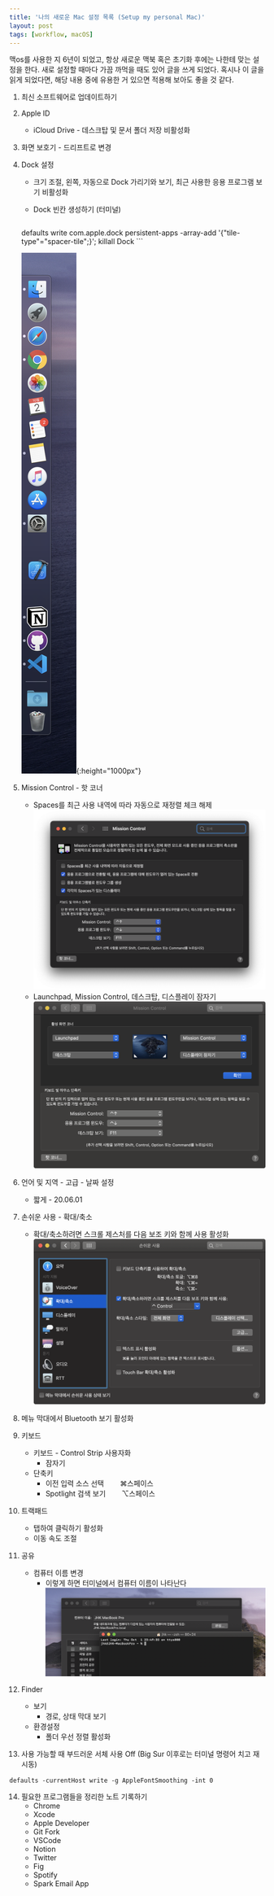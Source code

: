 ```yaml
---
title: '나의 새로운 Mac 설정 목록 (Setup my personal Mac)'
layout: post
tags: [workflow, macOS]
---
```


맥os를 사용한 지 6년이 되었고, 항상 새로운 맥북 혹은 초기화 후에는 나한테 맞는 설정을 한다. 새로 설정할 때마다 가끔 까먹을 때도 있어 글을 쓰게 되었다. 혹시나 이 글을 읽게 되었다면, 해당 내용 중에 유용한 거 있으면 적용해 보아도 좋을 것 같다.

1. 최신 소프트웨어로 업데이트하기
2. Apple ID
    - iCloud Drive - 데스크탑 및 문서 폴더 저장 비활성화
3. 화면 보호기 - 드리프트로 변경
4. Dock 설정
    - 크기 조절, 왼쪽, 자동으로 Dock 가리기와 보기, 최근 사용한 응용 프로그램 보기 비활성화
    - Dock 빈칸 생성하기 (터미널)

        ```
    defaults write com.apple.dock persistent-apps -array-add '{"tile-type"="spacer-tile";}'; killall Dock
        ```
    
    ![Dock with empty space](/assets/img/2020/10/02/image1.png){:height="1000px"}

5. Mission Control - 핫 코너
    - Spaces를 최근 사용 내역에 따라 자동으로 재정렬 체크 해제
    ![Mission Control 체크 리스트](/assets/img/2020/10/02/image5.png)
    - Launchpad, Mission Control, 데스크탑, 디스플레이 잠자기
    ![Mission Control 핫 코너](/assets/img/2020/10/02/image2.png)
6. 언어 및 지역 - 고급 - 날짜 설정
    - 짧게 - 20.06.01
7. 손쉬운 사용 - 확대/축소
    - 확대/축소하려면 스크롤 제스처를 다음 보조 키와 함께 사용 활성화
    ![단축키를 사용하여 확대하기](/assets/img/2020/10/02/image3.png)
8. 메뉴 막대에서 Bluetooth 보기 활성화
9. 키보드
    - 키보드 - Control Strip 사용자화
        - 잠자기
    - 단축키
        - 이전 입력 소스 선택&nbsp;&nbsp;&nbsp;&nbsp;&nbsp;&nbsp;&nbsp;&nbsp;⌘스페이스
        - Spotlight 검색 보기&nbsp;&nbsp;&nbsp;&nbsp;&nbsp;&nbsp;&nbsp;&nbsp;⌥스페이스
10. 트랙패드
    - 탭하여 클릭하기 활성화
    - 이동 속도 조절
11. 공유
    - 컴퓨터 이름 변경
        - 이렇게 하면 터미널에서 컴퓨터 이름이 나타난다
        ![터미널에 내 컴퓨터 이름 변경하기](/assets/img/2020/10/02/image4.png)
12. Finder
    - 보기
        - 경로, 상태 막대 보기
    - 환경설정
        - 폴더 우선 정렬 활성화
13. 사용 가능할 때 부드러운 서체 사용 Off (Big Sur 이후로는 터미널 명령어 치고 재시동) 
```
defaults -currentHost write -g AppleFontSmoothing -int 0
```
14. 필요한 프로그램들을 정리한 노트 기록하기
    - Chrome
    - Xcode
    - Apple Developer
    - Git Fork
    - VSCode
    - Notion
    - Twitter
    - Fig
    - Spotify
    - Spark Email App